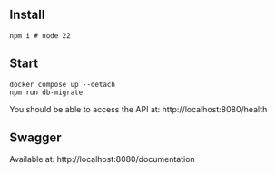 ## Install

```
npm i # node 22
```

## Start

```
docker compose up --detach
npm run db-migrate
```

You should be able to access the API at: http://localhost:8080/health

## Swagger

Available at: http://localhost:8080/documentation
